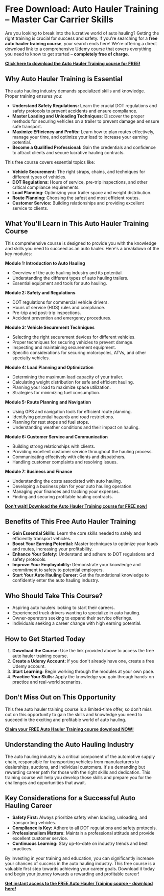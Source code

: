 # Free Download: Auto Hauler Training – Master Car Carrier Skills

Are you looking to break into the lucrative world of auto hauling? Getting the right training is crucial for success and safety. If you're searching for a **free auto hauler training course**, your search ends here! We're offering a direct download link to a comprehensive Udemy course that covers everything you need to know to get started – **completely free of charge**.

[**Click here to download the Auto Hauler Training course for FREE!**](https://udemywork.com/auto-hauler-training)

## Why Auto Hauler Training is Essential

The auto hauling industry demands specialized skills and knowledge. Proper training ensures you:

*   **Understand Safety Regulations:** Learn the crucial DOT regulations and safety protocols to prevent accidents and ensure compliance.
*   **Master Loading and Unloading Techniques:** Discover the proper methods for securing vehicles on a trailer to prevent damage and ensure safe transport.
*   **Maximize Efficiency and Profits:** Learn how to plan routes effectively, manage your time, and optimize your load to increase your earning potential.
*   **Become a Qualified Professional:** Gain the credentials and confidence to attract clients and secure lucrative hauling contracts.

This free course covers essential topics like:

*   **Vehicle Securement:** The right straps, chains, and techniques for different types of vehicles.
*   **DOT Regulations:** Hours of service, pre-trip inspections, and other critical compliance requirements.
*   **Load Planning:** Optimizing your trailer space and weight distribution.
*   **Route Planning:** Choosing the safest and most efficient routes.
*   **Customer Service:** Building relationships and providing excellent service to clients.

## What You’ll Learn in This Auto Hauler Training Course

This comprehensive course is designed to provide you with the knowledge and skills you need to succeed as an auto hauler. Here's a breakdown of the key modules:

**Module 1: Introduction to Auto Hauling**

*   Overview of the auto hauling industry and its potential.
*   Understanding the different types of auto hauling trailers.
*   Essential equipment and tools for auto hauling.

**Module 2: Safety and Regulations**

*   DOT regulations for commercial vehicle drivers.
*   Hours of service (HOS) rules and compliance.
*   Pre-trip and post-trip inspections.
*   Accident prevention and emergency procedures.

**Module 3: Vehicle Securement Techniques**

*   Selecting the right securement devices for different vehicles.
*   Proper techniques for securing vehicles to prevent damage.
*   Inspecting and maintaining securement equipment.
*   Specific considerations for securing motorcycles, ATVs, and other specialty vehicles.

**Module 4: Load Planning and Optimization**

*   Determining the maximum load capacity of your trailer.
*   Calculating weight distribution for safe and efficient hauling.
*   Planning your load to maximize space utilization.
*   Strategies for minimizing fuel consumption.

**Module 5: Route Planning and Navigation**

*   Using GPS and navigation tools for efficient route planning.
*   Identifying potential hazards and road restrictions.
*   Planning for rest stops and fuel stops.
*   Understanding weather conditions and their impact on hauling.

**Module 6: Customer Service and Communication**

*   Building strong relationships with clients.
*   Providing excellent customer service throughout the hauling process.
*   Communicating effectively with clients and dispatchers.
*   Handling customer complaints and resolving issues.

**Module 7: Business and Finance**

*   Understanding the costs associated with auto hauling.
*   Developing a business plan for your auto hauling operation.
*   Managing your finances and tracking your expenses.
*   Finding and securing profitable hauling contracts.

[**Don't wait! Download the Auto Hauler Training course for FREE now!**](https://udemywork.com/auto-hauler-training)

## Benefits of This Free Auto Hauler Training

*   **Gain Essential Skills:** Learn the core skills needed to safely and efficiently transport vehicles.
*   **Boost Your Earning Potential:** Master techniques to optimize your loads and routes, increasing your profitability.
*   **Enhance Your Safety:** Understand and adhere to DOT regulations and safety protocols.
*   **Improve Your Employability:** Demonstrate your knowledge and commitment to safety to potential employers.
*   **Start Your Auto Hauling Career:** Get the foundational knowledge to confidently enter the auto hauling industry.

## Who Should Take This Course?

*   Aspiring auto haulers looking to start their careers.
*   Experienced truck drivers wanting to specialize in auto hauling.
*   Owner-operators seeking to expand their service offerings.
*   Individuals seeking a career change with high earning potential.

## How to Get Started Today

1.  **Download the Course:** Use the link provided above to access the free auto hauler training course.
2.  **Create a Udemy Account:** If you don't already have one, create a free Udemy account.
3.  **Start Learning:** Begin working through the modules at your own pace.
4.  **Practice Your Skills:** Apply the knowledge you gain through hands-on practice and real-world scenarios.

## Don't Miss Out on This Opportunity

This free auto hauler training course is a limited-time offer, so don't miss out on this opportunity to gain the skills and knowledge you need to succeed in the exciting and profitable world of auto hauling.

[**Claim your FREE Auto Hauler Training course download NOW!**](https://udemywork.com/auto-hauler-training)

## Understanding the Auto Hauling Industry

The auto hauling industry is a critical component of the automotive supply chain, responsible for transporting vehicles from manufacturers to dealerships, auctions, and individual customers. It's a demanding but rewarding career path for those with the right skills and dedication. This training course will help you develop those skills and prepare you for the challenges and opportunities that await.

## Key Considerations for a Successful Auto Hauling Career

*   **Safety First:** Always prioritize safety when loading, unloading, and transporting vehicles.
*   **Compliance is Key:** Adhere to all DOT regulations and safety protocols.
*   **Professionalism Matters:** Maintain a professional attitude and provide excellent customer service.
*   **Continuous Learning:** Stay up-to-date on industry trends and best practices.

By investing in your training and education, you can significantly increase your chances of success in the auto hauling industry. This free course is a valuable first step towards achieving your career goals. Download it today and begin your journey towards a rewarding and profitable career!

[**Get instant access to the FREE Auto Hauler Training course – download here!**](https://udemywork.com/auto-hauler-training)
